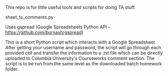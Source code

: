 This repo is for little useful tools and scripts for doing TA stuff.

sheet_to_comments.py

Uses gspread (Google Spreadsheets Python API - https://github.com/burnash/gspread)

This is a short Python script which interacts with a Google Spreadsheet. After getting
your username and password, the script will go through each provided cell and transfer
the information to a .txt file which can be directly uploaded to Columbia University's
Courseworks comment section. The script is to be run from the same level as the 
downloaded batch homework folder.
